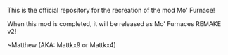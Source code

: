 This is the official repository for the recreation of the mod Mo' Furnace!

When this mod is completed, it will be released as Mo' Furnaces REMAKE v2!

~Matthew (AKA: Mattkx9 or Mattkx4)
